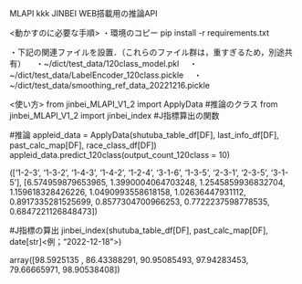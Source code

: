 MLAPI
kkk
JINBEI WEB搭載用の推論API

<動かすのに必要な手順> 
・環境のコピー pip install -r requirements.txt

・下記の関連ファイルを設置．（これらのファイル群は，重すぎるため，別途共有）
　・~/dict/test_data/120class_model.pkl
　・~/dict/test_data/LabelEncoder_120class.pickle
　・~/dict/test_data/smoothing_ref_data_20221216.pickle

<使い方> 
from jinbei_MLAPI_V1_2 import ApplyData #推論のクラス
from jinbei_MLAPI_V1_2 import jinbei_index #J指標算出の関数

#推論
appleid_data = ApplyData(shutuba_table_df[DF], last_info_df[DF], past_calc_map[DF], race_class_df[DF])
appleid_data.predict_120class(output_count_120class = 10)

([‘1-2-3’, ‘1-3-2’, ‘1-4-3’, ‘1-4-2’, ‘1-2-4’, ‘3-1-6’, ‘1-3-5’, ‘2-3-1’, ‘2-3-5’, ‘3-1-5’], [6.574959879653965, 1.3990004064703248, 1.2545859936832704, 1.159618328426226, 1.0490993558618158, 1.02636447931112, 0.8917335281525699, 0.8577304700966253, 0.7722237598778535, 0.6847221126848473])

#J指標の算出
jinbei_index(shutuba_table_df[DF], past_calc_map[DF], date[str]<例；“2022-12-18”>)

array([98.5925135 , 86.43388291, 90.95085493, 97.94283453, 79.66665971, 98.90538408])